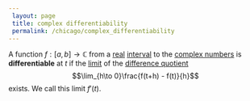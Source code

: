 ```yaml
---
 layout: page
 title: complex differentiability
 permalink: /chicago/complex_differentiability
---
```

A function $f: [a,b] \to \mathbb C$ from a [real](https://mathgloss.github.io/MathGloss/chicago/real_numbers) [interval](https://mathgloss.github.io/MathGloss/chicago/interval) to the [complex numbers](https://mathgloss.github.io/MathGloss/chicago/complex_numbers) is **differentiable** at $t$ if the [limit](https://mathgloss.github.io/MathGloss/chicago/limit) of the [difference quotient](https://mathgloss.github.io/MathGloss/chicago/difference_quotient) $$\lim_{h\to 0}\frac{f(t+h) - f(t)}{h}$$ exists. We call this limit $f'(t)$.